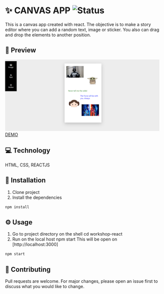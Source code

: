 # ✨ CANVAS APP ![Status](https://img.shields.io/badge/Status-FINISHED-brightgreen)

This is a canvas app created with react. The objective is to make a story editor where you can add a random text, image or sticker. You also can drag and drop the elements to another position.

## 🎨 Preview

![demo preview](public/demo.png)
[DEMO](https://nicolezimerman.github.io/canvas-react/)

## 💻 Technology
HTML, CSS, REACTJS

## 🚀 Installation

1. Clone project
2. Install the dependencies
```bash
npm install
```

## ⚙️ Usage
1. Go to project directory on the shell cd workshop-react
2. Run on the local host npm start This will be open on [http://localhost:3000]
```bash
npm start
```

## 🔨 Contributing

Pull requests are welcome. For major changes, please open an issue first to discuss what you would like to change.
